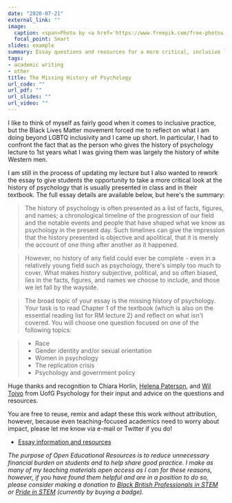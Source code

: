 ```yaml
---
date: "2020-07-21"
external_link: ""
image:
  caption: <span>Photo by <a href='https://www.freepik.com/free-photos-vectors/business'>Business photo created by jcomp - www.freepik.com</a></span>
  focal_point: Smart
slides: example
summary: Essay questions and resources for a more critical, inclusive look at the history of psychology
tags:
- academic writing
- other
title: The Missing History of Psychology
url_code: ""
url_pdf: ""
url_slides: ""
url_video: ""
---
```


I like to think of myself as fairly good when it comes to inclusive practice, but the Black Lives Matter movement forced me to reflect on what I am doing beyond LGBTQ inclusivity and I came up short. In particular, I had to confront the fact that as the person who gives the history of psychology lecture to 1st years what I was giving them was largely the history of white Western men. 

I am still in the process of updating my lecture but I also wanted to rework the essay to give students the opportunity to take a more critical look at the history of psychology that is usually presented in class and in their textbook. The full essay details are available below, but here's the summary:

> The history of psychology is often presented as a list of facts, figures, and names; a chronological timeline of the progression of our field and the notable events and people that have shaped what we know as psychology in the present day. Such timelines can give the impression that the history presented is objective and apolitical, that it is merely the account of one thing after another as it happened. 

> However, no history of any field could ever be complete - even in a relatively young field such as psychology, there's simply too much to cover. What makes history subjective, political, and so often biased, lies in the facts, figures, and names we choose to include, and those we let fall by the wayside. 

> The broad topic of your essay is the missing history of psychology. Your task is to read Chapter 1 of the textbook (which is also on the essential reading list for RM lecture 2) and reflect on what isn't covered. You will choose one question focused on one of the following topics:

>    * Race
>    * Gender identity and/or sexual orientation
>    * Women in psychology
>    * The replication crisis
>    * Psychology and government policy

Huge thanks and recognition to Chiara Horlin, [Helena Paterson](https://twitter.com/PatersonHelena), and [Wil Toivo](https://twitter.com/wtoivo1) from UofG Psychology for their input and advice on the questions and resources.

You are free to reuse, remix and adapt these this work without attribution, however, because even teaching-focused academics need to worry about impact, please let me know via e-mail or Twitter if you do!

* [Essay information and resources](https://sway.office.com/UVGOlNUOmilSFQCQ?ref=Link)

*The purpose of Open Educational Resources is to reduce unnecessary financial burden on students and to help share good practice. I make as many of my teaching materials open access as I can for these reasons, however, if you have found them helpful and are in a position to do so, please consider making a donation to [Black British Professionals in STEM](https://bbstem.co.uk/donations/) or [Pride in STEM](https://prideinstem.org/shop/) (currently by buying a badge).*
